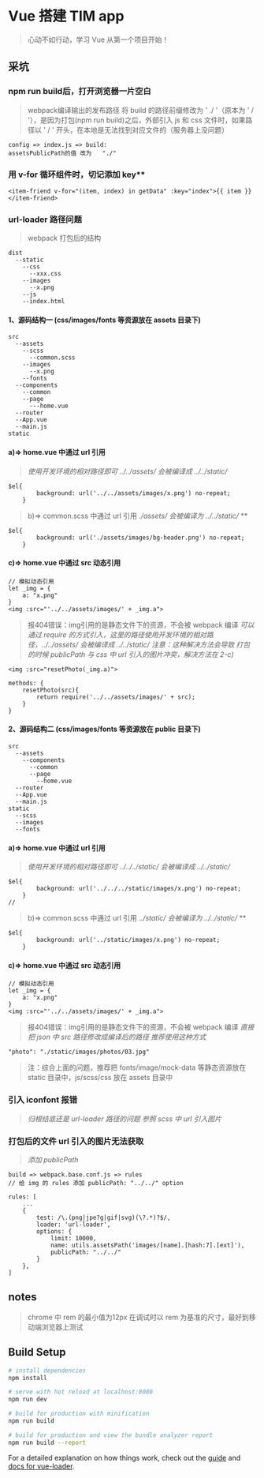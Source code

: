 # Vue 搭建 TIM app

> 心动不如行动，学习 Vue 从第一个项目开始！

## 采坑

### npm run build后，打开浏览器一片空白
> webpack编译输出的发布路径
> 将 build 的路径前缀修改为 ' ./ '（原本为 ' / '），是因为打包(npm run build)之后，外部引入 js 和 css 文件时，如果路径以 ' / ' 开头，在本地是无法找到对应文件的（服务器上没问题）
```
config => index.js => build:
assetsPublicPath的值 改为   "./"

```

### 用 v-for 循环组件时，切记添加 key**
```
<item-friend v-for="(item, index) in getData" :key="index">{{ item }}</item-friend>

```

### url-loader 路径问题
> webpack 打包后的结构
```
dist
  --static
    --css
      --xxx.css
    --images
      --x.png
    --js
	--index.html
```
#### 1、源码结构一 (css/images/fonts 等资源放在 assets 目录下)
```
src
  --assets
    --scss
      --common.scss
    --images
      --x.png
    --fonts
  --components
    --common
    --page
      ---home.vue
  --router
  --App.vue
  --main.js
static
```
#### a)=> home.vue 中通过 url 引用
> *使用开发环境的相对路径即可 ../../assets/ 会被编译成 ../../static/*
```
$el{
        background: url('../../assets/images/x.png') no-repeat;
    }

```
> b)=> common.scss 中通过 url 引用
> *./assets/ 会被编译为 ../../static/*
> **
```
$el{
        background: url('./assets/images/bg-header.png') no-repeat;
    }

```
#### c)=> home.vue 中通过 src 动态引用
```
// 模拟动态引用
let _img = {
	a: "x.png"
}
<img :src="'../../assets/images/' + _img.a">
```
> 报404错误：img引用的是静态文件下的资源，不会被 webpack 编译
> *可以通过 require 的方式引入，这里的路径使用开发环境的相对路径，../../assets/ 会被编译成 ../../static/*
> *注意：这种解决方法会导致 打包的时候 publicPath 与 css 中 url 引入的图片冲突，解决方法在 2-c)*
```
<img :src="resetPhoto(_img.a)">

methods: {
	resetPhoto(src){
		return require('../../assets/images/' + src);
	}
}

```
#### 2、源码结构二 (css/images/fonts 等资源放在 public 目录下)
```
src
  --assets
    --components
      --common
      --page
        --home.vue
  --router
  --App.vue
  --main.js
static
  --scss
  --images
  --fonts

```
#### a)=> home.vue 中通过 url 引用
> *使用开发环境的相对路径即可 ../../../static/ 会被编译成 ../../static/*
```
$el{
        background: url('../../../static/images/x.png') no-repeat;
    }
// 
```
> b)=> common.scss 中通过 url 引用
> *../static/ 会被编译为 ../../static/*
> **
```
$el{
        background: url('../static/images/x.png') no-repeat;
    }

```
#### c)=> home.vue 中通过 src 动态引用
```
// 模拟动态引用
let _img = {
	a: "x.png"
}
<img :src="'../../assets/images/' + _img.a">

```
> 报404错误：img引用的是静态文件下的资源，不会被 webpack 编译
> *直接把 json 中 src 路径修改成编译后的路径*
> *推荐使用这种方式*
```
"photo": "./static/images/photos/03.jpg"

```
> 注：综合上面的问题，推荐把 fonts/image/mock-data 等静态资源放在 static 目录中，js/scss/css 放在 assets 目录中

### 引入 iconfont 报错
> *归根结底还是 url-loader 路径的问题 参照 scss 中 url 引入图片*

### 打包后的文件 url 引入的图片无法获取 
> *添加 publicPath*
```
build => webpack.base.conf.js => rules
// 给 img 的 rules 添加 publicPath: "../../" option

rules: [
	...
	{
		test: /\.(png|jpe?g|gif|svg)(\?.*)?$/,
		loader: 'url-loader',
		options: {
			limit: 10000,
			name: utils.assetsPath('images/[name].[hash:7].[ext]'),
			publicPath: "../../"
		}
	}, 
]

```


## notes
> chrome 中 rem 的最小值为12px 
> 在调试时以 rem 为基准的尺寸，最好到移动端浏览器上测试


## Build Setup

``` bash
# install dependencies
npm install

# serve with hot reload at localhost:8080
npm run dev

# build for production with minification
npm run build

# build for production and view the bundle analyzer report
npm run build --report

```

For a detailed explanation on how things work, check out the [guide](http://vuejs-templates.github.io/webpack/) and [docs for vue-loader](http://vuejs.github.io/vue-loader).
